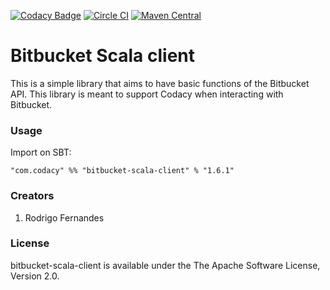 [![Codacy Badge](https://api.codacy.com/project/badge/grade/bc618d371b1a45f8a7129d868512a4fc)](https://www.codacy.com/app/Codacy/bitbucket-scala-client)
[![Circle CI](https://circleci.com/gh/codacy/bitbucket-scala-client.svg?style=shield&circle-token=:circle-token)](https://circleci.com/gh/codacy/bitbucket-scala-client)
[![Maven Central](https://maven-badges.herokuapp.com/maven-central/com.codacy/bitbucket-scala-client_2.11/badge.svg)](https://maven-badges.herokuapp.com/maven-central/com.codacy/bitbucket-scala-client_2.11)

# Bitbucket Scala client

This is a simple library that aims to have basic functions of the Bitbucket API.
This library is meant to support Codacy when interacting with Bitbucket.

### Usage

Import on SBT:

    "com.codacy" %% "bitbucket-scala-client" % "1.6.1"

### Creators

1. Rodrigo Fernandes

### License

bitbucket-scala-client is available under the The Apache Software License, Version 2.0.
